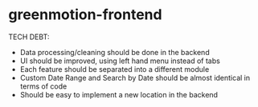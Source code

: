 # greenmotion-frontend

TECH DEBT:

- Data processing/cleaning should be done in the backend
- UI should be improved, using left hand menu instead of tabs
- Each feature should be separated into a different module
- Custom Date Range and Search by Date should be almost identical in terms of code
- Should be easy to implement a new location in the backend
